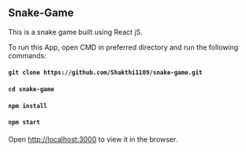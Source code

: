 ## Snake-Game
This is a snake game built using React jS.

To run this App, open CMD in preferred directory and run the following commands:

#### `git clone https://github.com/Shakthi1109/snake-game.git`

#### `cd snake-game`

#### `npm install`

#### `npm start`


Open [http://localhost:3000](http://localhost:3000) to view it in the browser.
